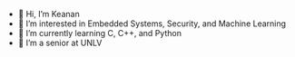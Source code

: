 - 👋 Hi, I’m Keanan
- 👀 I’m interested in Embedded Systems, Security, and Machine Learning
- 🌱 I’m currently learning C, C++, and Python
- 💞️ I’m a senior at UNLV



<!---
k-plusplus/k-plusplus is a ✨ special ✨ repository because its `README.md` (this file) appears on your GitHub profile.
You can click the Preview link to take a look at your changes.
--->
